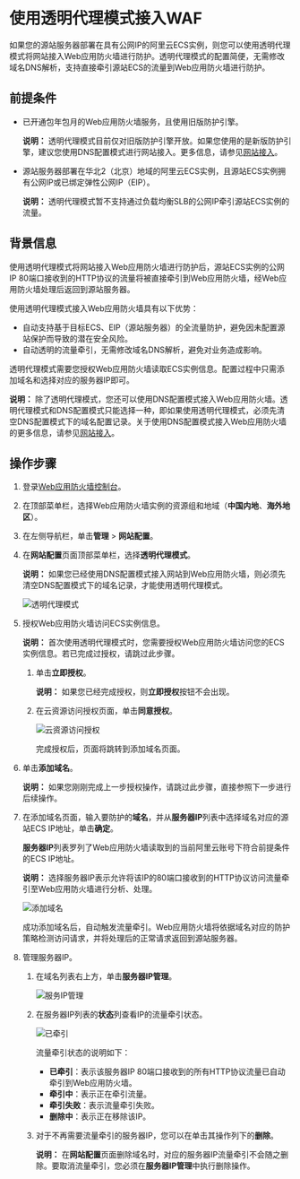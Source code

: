 # 使用透明代理模式接入WAF

如果您的源站服务器部署在具有公网IP的阿里云ECS实例，则您可以使用透明代理模式将网站接入Web应用防火墙进行防护。透明代理模式的配置简便，无需修改域名DNS解析，支持直接牵引源站ECS的流量到Web应用防火墙进行防护。

## 前提条件

-   已开通包年包月的Web应用防火墙服务，且使用旧版防护引擎。

    **说明：** 透明代理模式目前仅对旧版防护引擎开放。如果您使用的是新版防护引擎，建议您使用DNS配置模式进行网站接入。更多信息，请参见[网站接入](/intl.zh-CN/接入WAF/CNAME接入/网站接入.md)。

-   源站服务器部署在华北2（北京）地域的阿里云ECS实例，且源站ECS实例拥有公网IP或已绑定弹性公网IP（EIP）。

    **说明：** 透明代理模式暂不支持通过负载均衡SLB的公网IP牵引源站ECS实例的流量。


## 背景信息

使用透明代理模式将网站接入Web应用防火墙进行防护后，源站ECS实例的公网IP 80端口接收到的HTTP协议的流量将被直接牵引到Web应用防火墙，经Web应用防火墙处理后返回到源站服务器。

使用透明代理模式接入Web应用防火墙具有以下优势：

-   自动支持基于目标ECS、EIP（源站服务器）的全流量防护，避免因未配置源站保护而导致的潜在安全风险。
-   自动透明的流量牵引，无需修改域名DNS解析，避免对业务造成影响。

透明代理模式需要您授权Web应用防火墙读取ECS实例信息。配置过程中只需添加域名和选择对应的服务器IP即可。

**说明：** 除了透明代理模式，您还可以使用DNS配置模式接入Web应用防火墙。透明代理模式和DNS配置模式只能选择一种，即如果使用透明代理模式，必须先清空DNS配置模式下的域名配置记录。关于使用DNS配置模式接入Web应用防火墙的更多信息，请参见[网站接入](/intl.zh-CN/接入WAF/CNAME接入/网站接入.md)。

## 操作步骤

1.  登录[Web应用防火墙控制台](https://yundun.console.aliyun.com/?p=waf)。

2.  在顶部菜单栏，选择Web应用防火墙实例的资源组和地域（**中国内地**、**海外地区**）。

3.  在左侧导航栏，单击**管理** \> **网站配置**。

4.  在**网站配置**页面顶部菜单栏，选择**透明代理模式**。

    **说明：** 如果您已经使用DNS配置模式接入网站到Web应用防火墙，则必须先清空DNS配置模式下的域名记录，才能使用透明代理模式。

    ![透明代理模式](https://static-aliyun-doc.oss-accelerate.aliyuncs.com/assets/img/zh-CN/3326956951/p39912.png)

5.  授权Web应用防火墙访问ECS实例信息。

    **说明：** 首次使用透明代理模式时，您需要授权Web应用防火墙访问您的ECS实例信息。若已完成过授权，请跳过此步骤。

    1.  单击**立即授权**。

        **说明：** 如果您已经完成授权，则**立即授权**按钮不会出现。

    2.  在云资源访问授权页面，单击**同意授权**。

        ![云资源访问授权](https://static-aliyun-doc.oss-accelerate.aliyuncs.com/assets/img/zh-CN/3326956951/p39913.png)

        完成授权后，页面将跳转到添加域名页面。

6.  单击**添加域名**。

    **说明：** 如果您刚刚完成上一步授权操作，请跳过此步骤，直接参照下一步进行后续操作。

7.  在添加域名页面，输入要防护的**域名**，并从**服务器IP**列表中选择域名对应的源站ECS IP地址，单击**确定**。

    **服务器IP**列表罗列了Web应用防火墙读取到的当前阿里云账号下符合前提条件的ECS IP地址。

    **说明：** 选择服务器IP表示允许将该IP的80端口接收到的HTTP协议访问流量牵引至Web应用防火墙进行分析、处理。

    ![添加域名](https://static-aliyun-doc.oss-accelerate.aliyuncs.com/assets/img/zh-CN/3326956951/p39914.png)

    成功添加域名后，自动触发流量牵引。Web应用防火墙将依据域名对应的防护策略检测访问请求，并将处理后的正常请求返回到源站服务器。

8.  管理服务器IP。

    1.  在域名列表右上方，单击**服务器IP管理**。

        ![服务IP管理](https://static-aliyun-doc.oss-accelerate.aliyuncs.com/assets/img/zh-CN/3326956951/p39915.png)

    2.  在服务器IP列表的**状态**列查看IP的流量牵引状态。

        ![已牵引](https://static-aliyun-doc.oss-accelerate.aliyuncs.com/assets/img/zh-CN/3326956951/p39916.png)

        流量牵引状态的说明如下：

        -   **已牵引**：表示该服务器IP 80端口接收到的所有HTTP协议流量已自动牵引到Web应用防火墙。
        -   **牵引中**：表示正在牵引流量。
        -   **牵引失败**：表示流量牵引失败。
        -   **删除中**：表示正在移除该IP。
    3.  对于不再需要流量牵引的服务器IP，您可以在单击其操作列下的**删除**。

        **说明：** 在**网站配置**页面删除域名时，对应的服务器IP流量牵引不会随之删除。要取消流量牵引，您必须在**服务器IP管理**中执行删除操作。


